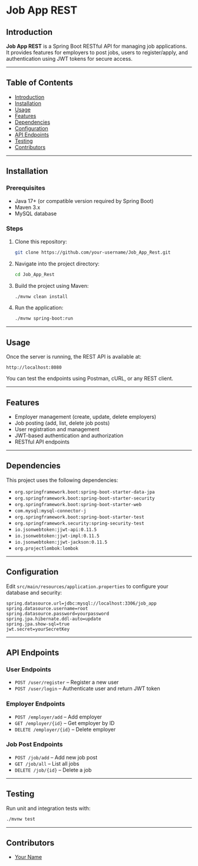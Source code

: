 # Job App REST

## Introduction
**Job App REST** is a Spring Boot RESTful API for managing job applications.  
It provides features for employers to post jobs, users to register/apply, and authentication using JWT tokens for secure access.

---

## Table of Contents
- [Introduction](#introduction)
- [Installation](#installation)
- [Usage](#usage)
- [Features](#features)
- [Dependencies](#dependencies)
- [Configuration](#configuration)
- [API Endpoints](#api-endpoints)
- [Testing](#testing)
- [Contributors](#contributors)

---

## Installation

### Prerequisites
- Java 17+ (or compatible version required by Spring Boot)
- Maven 3.x
- MySQL database

### Steps
1. Clone this repository:
   ```bash
   git clone https://github.com/your-username/Job_App_Rest.git
   ```
2. Navigate into the project directory:
   ```bash
   cd Job_App_Rest
   ```
3. Build the project using Maven:
   ```bash
   ./mvnw clean install
   ```
4. Run the application:
   ```bash
   ./mvnw spring-boot:run
   ```

---

## Usage
Once the server is running, the REST API is available at:
```
http://localhost:8080
```

You can test the endpoints using Postman, cURL, or any REST client.

---

## Features
- Employer management (create, update, delete employers)
- Job posting (add, list, delete job posts)
- User registration and management
- JWT-based authentication and authorization
- RESTful API endpoints

---

## Dependencies
This project uses the following dependencies:

- `org.springframework.boot:spring-boot-starter-data-jpa`
- `org.springframework.boot:spring-boot-starter-security`
- `org.springframework.boot:spring-boot-starter-web`
- `com.mysql:mysql-connector-j`
- `org.springframework.boot:spring-boot-starter-test`
- `org.springframework.security:spring-security-test`
- `io.jsonwebtoken:jjwt-api:0.11.5`
- `io.jsonwebtoken:jjwt-impl:0.11.5`
- `io.jsonwebtoken:jjwt-jackson:0.11.5`
- `org.projectlombok:lombok`

---

## Configuration
Edit `src/main/resources/application.properties` to configure your database and security:

```properties
spring.datasource.url=jdbc:mysql://localhost:3306/job_app
spring.datasource.username=root
spring.datasource.password=yourpassword
spring.jpa.hibernate.ddl-auto=update
spring.jpa.show-sql=true
jwt.secret=yourSecretKey
```

---

## API Endpoints

### User Endpoints
- `POST /user/register` – Register a new user
- `POST /user/login` – Authenticate user and return JWT token

### Employer Endpoints
- `POST /employer/add` – Add employer
- `GET /employer/{id}` – Get employer by ID
- `DELETE /employer/{id}` – Delete employer

### Job Post Endpoints
- `POST /job/add` – Add new job post
- `GET /job/all` – List all jobs
- `DELETE /job/{id}` – Delete a job

---

## Testing
Run unit and integration tests with:
```bash
./mvnw test
```

---

## Contributors
- [Your Name](https://github.com/your-username)
